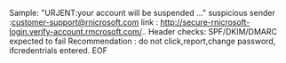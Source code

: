 
Sample: "URJENT:your account will be suspended ..."
suspicious sender :customer-support@rnicrosoft.com
link : http://secure-rnicrosoft-login.verify-account.rmcrosoft.com/..
Header checks: SPF/DKIM/DMARC expected to fail
Recommendation : do not click,report,change password, ifcredentrials entered. EOF
